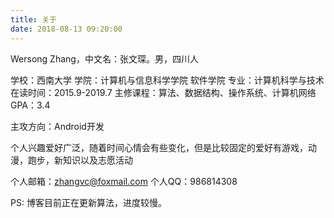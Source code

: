 ```yaml
---
title: 关于
date: 2018-08-13 09:20:00
---
```


Wersong Zhang，中文名：张文琛。男，四川人

学校：西南大学
学院：计算机与信息科学学院 软件学院
专业：计算机科学与技术
在读时间：2015.9-2019.7
主修课程：算法、数据结构、操作系统、计算机网络
GPA：3.4

主攻方向：Android开发

个人兴趣爱好广泛，随着时间心情会有些变化，但是比较固定的爱好有游戏，动漫，跑步，新知识以及志愿活动

个人邮箱：zhangvc@foxmail.com
个人QQ：986814308

PS: 博客目前正在更新算法，进度较慢。